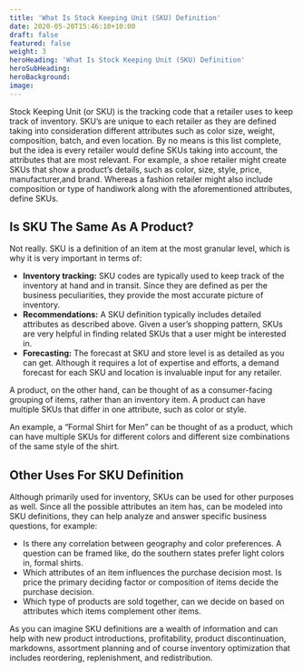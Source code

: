 ```yaml
---
title: 'What Is Stock Keeping Unit (SKU) Definition'
date: 2020-05-20T15:46:10+10:00
draft: false
featured: false
weight: 3
heroHeading: 'What Is Stock Keeping Unit (SKU) Definition'
heroSubHeading: 
heroBackground:
image: 
---
```


Stock Keeping Unit (or SKU) is the tracking code that a retailer uses to keep track of inventory. SKU’s are unique to each retailer as they are defined taking into consideration different attributes such as color size, weight, composition, batch, and even location. By no means is this list complete, but the idea is every retailer would define SKUs taking into account, the attributes that are most relevant. For example, a shoe retailer might create SKUs that show a product’s details, such as color, size, style, price, manufacturer,and brand. Whereas a fashion retailer might also include composition or type of handiwork along with the aforementioned attributes, define SKUs.

## Is SKU The Same As A Product?
Not really. SKU is a definition of an item at the most granular level, which is why it is very important in terms of:

- **Inventory tracking:**
SKU codes are typically used to keep track of the inventory at hand and in transit. Since they are defined as per the business peculiarities, they provide the most accurate picture of inventory.
- **Recommendations:**
A SKU definition typically includes detailed attributes as described above. Given a user’s shopping pattern, SKUs are very helpful in finding related SKUs that a user might be interested in.
- **Forecasting:**
The forecast at SKU and store level is as detailed as you can get. Although it requires a lot of expertise and efforts, a demand forecast for each SKU and location is invaluable input for any retailer.

A product, on the other hand, can be thought of as a consumer-facing grouping of items, rather than an inventory item. A product can have multiple SKUs that differ in one attribute, such as color or style.

An example, a “Formal Shirt for Men” can be thought of as a product, which can have multiple SKUs for different colors and different size combinations of the same style of the shirt.

## Other Uses For SKU Definition

Although primarily used for inventory, SKUs can be used for other purposes as well. Since all the possible attributes an item has, can be modeled into SKU definitions, they can help analyze and answer specific business questions, for example:

- Is there any correlation between geography and color preferences. A question can be framed like, do the southern states prefer light colors in, formal shirts.
- Which attributes of an item influences the purchase decision most. Is price the primary deciding factor or composition of items decide the purchase decision.
- Which type of products are sold together, can we decide on based on attributes which items complement other items.

As you can imagine SKU definitions are a wealth of information and can help with new product introductions, profitability, product discontinuation, markdowns, assortment planning and of course inventory optimization that includes reordering, replenishment, and redistribution.